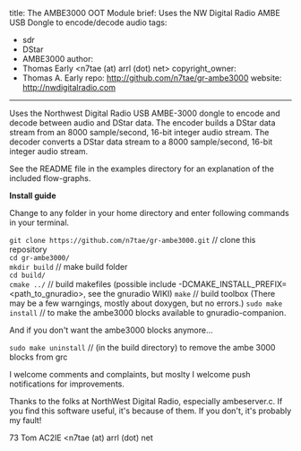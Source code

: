title: The AMBE3000 OOT Module
brief: Uses the NW Digital Radio AMBE USB Dongle to encode/decode audio
tags:
  - sdr
  - DStar
  - AMBE3000
author:
  - Thomas Early <n7tae (at) arrl (dot) net>
copyright_owner:
  - Thomas A. Early
repo: http://github.com/n7tae/gr-ambe3000
website: http://nwdigitalradio.com
---
Uses the Northwest Digital Radio USB AMBE-3000 dongle to encode and decode between audio and DStar data. The encoder builds a DStar data stream from an 8000 sample/second, 16-bit integer audio stream. The decoder converts a DStar data stream to a 8000 sample/second, 16-bit integer audio stream.

See the README file in the examples directory for an explanation of the included flow-graphs.

**Install guide**  

Change to any folder in your home directory and enter following commands in your terminal.

`git clone https://github.com/n7tae/gr-ambe3000.git` // clone this repository  
`cd gr-ambe3000/`  
`mkdir build` // make build folder  
`cd build/`  
`cmake ../` // build makefiles (possible include -DCMAKE_INSTALL_PREFIX=<path_to_gnuradio>, see the gnuradio WIKI)
`make` // build toolbox (There may be a few warngings, mostly about doxygen, but no errors.)
`sudo make install` // to make the ambe3000 blocks available to gnuradio-companion.

And if you don't want the ambe3000 blocks anymore...

`sudo make uninstall` // (in the build directory) to remove the ambe 3000 blocks from grc

I welcome comments and complaints, but moslty I welcome push notifications for improvements.

Thanks to the folks at NorthWest Digital Radio, especially ambeserver.c. If you find this software useful, it's because of them. If you don't, it's probably my fault!

73 Tom AC2IE  <n7tae (at) arrl (dot) net
